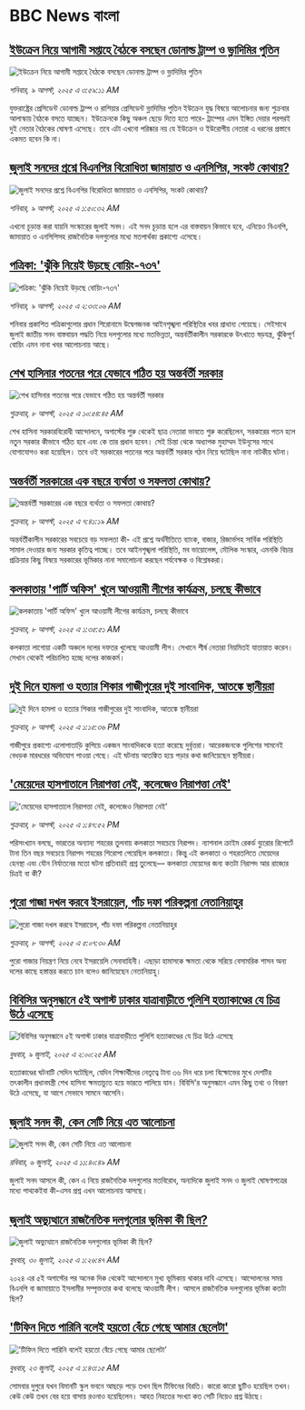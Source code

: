 # BBC News বাংলা## [ইউক্রেন নিয়ে আগামী সপ্তাহে বৈঠকে বসছেন ডোনাল্ড ট্রাম্প ও ভ্লাদিমির পুতিন](https://www.bbc.com/bengali/articles/c3wn4xq1249o?at_medium=RSS&at_campaign=rss?at_campaign=githubrss)![ইউক্রেন নিয়ে আগামী সপ্তাহে বৈঠকে বসছেন ডোনাল্ড ট্রাম্প ও ভ্লাদিমির পুতিন](https://ichef.bbci.co.uk/ace/ws/240/cpsprodpb/91e2/live/0cdf6f60-74ce-11f0-a20f-3b86f375586a.jpg)_শনিবার, ৯ আগস্ট, ২০২৫ এ ৩:৫৯:১১ AM_যুক্তরাষ্ট্রের প্রেসিডেন্ট ডোনাল্ড ট্রাম্প ও রাশিয়ার প্রেসিডেন্ট ভ্লাদিমির পুতিন ইউক্রেন যুদ্ধ বিষয়ে আলোচনার জন্য শুক্রবার আলাস্কায় বৈঠকে বসতে যাচ্ছেন। ইউক্রেনকে কিছু অঞ্চল ছেড়ে দিতে  হতে পারে- ট্রাম্পের এমন ইঙ্গিত দেয়ার পরপরই দুই নেতার বৈঠকের ঘোষণা এসেছে। তবে এটা এখনো পরিষ্কার নয় যে ইউক্রেন ও ইউরোপীয় নেতারা এ ধরনের প্রস্তাবে একমত হবেন কি না।## [জুলাই সনদের প্রশ্নে বিএনপির বিরোধিতা জামায়াত ও এনসিপির, সংকট কোথায়? ](https://www.bbc.com/bengali/articles/ce871eljnjyo?at_medium=RSS&at_campaign=rss?at_campaign=githubrss)![জুলাই সনদের প্রশ্নে বিএনপির বিরোধিতা জামায়াত ও এনসিপির, সংকট কোথায়? ](https://ichef.bbci.co.uk/ace/ws/240/cpsprodpb/9538/live/84d58a50-7478-11f0-8071-1788c7e8ae0e.jpg)_শনিবার, ৯ আগস্ট, ২০২৫ এ ১:৫০:৩২ AM_এখনো চূড়ান্ত করা যায়নি  সংস্কারের জুলাই সনদ। এই সনদ চূড়ান্ত হলে এর বাস্তবায়ন কিভাবে হবে, এনিয়েও বিএনপি, জামায়াত ও এনসিপিসহ রাজনৈতিক দলগুলোর মধ্যে মতপার্থক্য প্রকাশ্যে এসেছে।## [পত্রিকা: 'ঝুঁকি নিয়েই উড়ছে বোয়িং-৭৩৭'](https://www.bbc.com/bengali/articles/c8x5v4l22qzo?at_medium=RSS&at_campaign=rss?at_campaign=githubrss)![পত্রিকা: 'ঝুঁকি নিয়েই উড়ছে বোয়িং-৭৩৭'](https://ichef.bbci.co.uk/ace/ws/240/cpsprodpb/e4a7/live/86a4b320-74c7-11f0-a975-cb151ca452f4.jpg)_শনিবার, ৯ আগস্ট, ২০২৫ এ ২:৩৩:০৬ AM_শনিবার প্রকাশিত পত্রিকাগুলোর প্রধান শিরোনামে উদ্বেগজনক আইনশৃঙ্খলা পরিস্থিতির খবর প্রাধান্য পেয়েছে। সেইসাথে জুলাই জাতীয় সনদ বাস্তবায়ন পদ্ধতি নিয়ে দলগুলোর মধ্যে মতভিন্নতা, অন্তর্বর্তীকালীন সরকারকে উৎখাতে ষড়যন্ত্র, ঝুঁকিপূর্ণ বোয়িং এমন নানা খবর আলোচনায় আছে।## [শেখ হাসিনার পতনের পরে যেভাবে গঠিত হয় অন্তর্বর্তী সরকার](https://www.bbc.com/bengali/articles/cvgndne830yo?at_medium=RSS&at_campaign=rss?at_campaign=githubrss)![শেখ হাসিনার পতনের পরে যেভাবে গঠিত হয় অন্তর্বর্তী সরকার](https://ichef.bbci.co.uk/ace/ws/240/cpsprodpb/da28/live/327255b0-73a4-11f0-98d8-b14683e68fab.jpg)_শুক্রবার, ৮ আগস্ট, ২০২৫ এ ১০:৫৪:৪৫ AM_শেখ হাসিনা সরকারবিরোধী আন্দোলনে, অগাস্টের শুরু থেকেই ছাত্র নেতারা ভাবতে শুরু করেছিলেন, সরকারের পতন হলে নতুন সরকার কীভাবে গঠিত হবে এবং কে তার প্রধান হবেন। সেই চিন্তা থেকে অধ্যাপক মুহাম্মদ ইউনূসের সাথে যোগাযোগও করা হয়েছিল। তবে ওই সরকারের পতনের পরে অন্তর্বর্তী সরকার গঠন নিয়ে ঘটেছিল নানা নাটকীয় ঘটনা।## [অন্তর্বর্তী সরকারের এক বছরে ব্যর্থতা ও সফলতা কোথায়?](https://www.bbc.com/bengali/articles/cwy56644j65o?at_medium=RSS&at_campaign=rss?at_campaign=githubrss)![অন্তর্বর্তী সরকারের এক বছরে ব্যর্থতা ও সফলতা কোথায়?](https://ichef.bbci.co.uk/ace/standard/240/cpsprodpb/21da/live/27b85fe0-7447-11f0-a975-cb151ca452f4.jpg)_শুক্রবার, ৮ আগস্ট, ২০২৫ এ ৭:৪১:১৯ AM_অন্তর্বর্তীকালীন সরকারের সবচেয়ে বড় সফলতা কী- এই প্রশ্নে অর্থনীতিতে ব্যাংক, বাজার, রিজার্ভসহ সার্বিক পরিস্থিতি সামাল দেওয়ার জন্য সরকার কৃতিত্ব পাচ্ছে। তবে আইনশৃঙ্খলা পরিস্থিতি, মব ভায়োলেন্স, মৌলিক সংস্কার, এমনকি বিচার প্রক্রিয়ার কিছু বিষয়ে সরকারের ভূমিকার নানা সমালোচনা করছেন পর্যবেক্ষক ও বিশ্লেষকরা।## [কলকাতায় 'পার্টি অফিস' খুলে আওয়ামী লীগের কার্যক্রম, চলছে  কীভাবে ](https://www.bbc.com/bengali/articles/cly3r3e2n08o?at_medium=RSS&at_campaign=rss?at_campaign=githubrss)![কলকাতায় 'পার্টি অফিস' খুলে আওয়ামী লীগের কার্যক্রম, চলছে  কীভাবে ](https://ichef.bbci.co.uk/ace/ws/240/cpsprodpb/06e5/live/eca92590-73ad-11f0-a20f-3b86f375586a.jpg)_শুক্রবার, ৮ আগস্ট, ২০২৫ এ ১:৩৫:৫১ AM_কলকাতা লাগোয়া একটি অঞ্চলে দলের দফতর খুলেছে আওয়ামী লীগ। সেখানে শীর্ষ নেতারা নিয়মিতই যাতায়াত করেন। সেখান থেকেই পরিচালিত হচ্ছে দলের কাজকর্ম।## [দুই দিনে হামলা ও হত্যার শিকার গাজীপুরের দুই সাংবাদিক, আতঙ্কে স্থানীয়রা](https://www.bbc.com/bengali/articles/cp8zygml026o?at_medium=RSS&at_campaign=rss?at_campaign=githubrss)![দুই দিনে হামলা ও হত্যার শিকার গাজীপুরের দুই সাংবাদিক, আতঙ্কে স্থানীয়রা](https://ichef.bbci.co.uk/ace/ws/240/cpsprodpb/df70/live/63a63670-7448-11f0-96b1-9b22c6b2158f.jpg)_শুক্রবার, ৮ আগস্ট, ২০২৫ এ ১:১৫:৩৬ PM_গাজীপুরে প্রকাশ্যে এলোপাতাড়ি কুপিয়ে একজন সাংবাদিককে হত্যা করেছে দুর্বৃত্তরা। আরেকজনকে পুলিশের সামনেই বেধড়ক মারধরের অভিযোগ পাওয়া গেছে। এই ঘটনায় আতঙ্কিত হয়ে পড়ার কথা জানিয়েছেন স্থানীয়রা।## ['মেয়েদের হাসপাতালে নিরাপত্তা নেই, কলেজেও নিরাপত্তা নেই'](https://www.bbc.com/bengali/articles/c1ejgn45d5eo?at_medium=RSS&at_campaign=rss?at_campaign=githubrss)!['মেয়েদের হাসপাতালে নিরাপত্তা নেই, কলেজেও নিরাপত্তা নেই'](https://ichef.bbci.co.uk/ace/ws/240/cpsprodpb/95b6/live/a4c5ca20-7219-11f0-af20-030418be2ca5.jpg)_শুক্রবার, ৮ আগস্ট, ২০২৫ এ ১:৪৭:৫২ PM_পরিসংখ্যান বলছে, ভারতের অন্যান্য শহরের তুলনায় কলকাতা সবচেয়ে নিরাপদ। ন্যাশনাল ক্রাইম রেকর্ড ব্যুরোর রিপোর্টে টানা তিন বছর সবচেয়ে নিরাপদ শহরের শিরোপা পেয়েছিল কলকাতা। কিন্তু এই কলকাতা ও শহরতলিতে মেয়েদের হেনস্থা এবং যৌন নির্যাতনের মতো ঘটনা প্রতিবারই প্রশ্ন তুলেছে–– কলকাতা মেয়েদের জন্য কতটা নিরাপদ আর রাজ্যের চিত্রই বা কী?## [পুরো গাজা দখল করবে ইসরায়েল, পাঁচ দফা পরিকল্পনা নেতানিয়াহুর](https://www.bbc.com/bengali/articles/cz6037vv611o?at_medium=RSS&at_campaign=rss?at_campaign=githubrss)![পুরো গাজা দখল করবে ইসরায়েল, পাঁচ দফা পরিকল্পনা নেতানিয়াহুর](https://ichef.bbci.co.uk/ace/ws/240/cpsprodpb/48db/live/ade6cd70-7408-11f0-a975-cb151ca452f4.jpg)_শুক্রবার, ৮ আগস্ট, ২০২৫ এ ৫:০৭:৩০ AM_পুরো গাজার নিয়ন্ত্রণ নিয়ে নেবে ইসরায়েলি সেনাবাহিনী। এছাড়া হামাসকে ক্ষমতা থেকে সরিয়ে বেসামরিক শাসন অন্য দলের কাছে হস্তান্তর করতে চান বলেও জানিয়েছেন নেতানিয়াহু।## [বিবিসির অনুসন্ধানে ৫ই অগাস্ট ঢাকার যাত্রাবাড়ীতে পুলিশি হত্যাকাণ্ডের যে চিত্র উঠে এসেছে](https://www.bbc.com/bengali/articles/ce9x120d74yo?at_medium=RSS&at_campaign=rss?at_campaign=githubrss)![বিবিসির অনুসন্ধানে ৫ই অগাস্ট ঢাকার যাত্রাবাড়ীতে পুলিশি হত্যাকাণ্ডের যে চিত্র উঠে এসেছে](https://ichef.bbci.co.uk/ace/ws/240/cpsprodpb/f4e7/live/69ad1a10-5c70-11f0-960d-e9f1088a89fe.png)_বুধবার, ৯ জুলাই, ২০২৫ এ ২:০০:২৫ AM_হত্যাকাণ্ডের ঘটনাটি সেদিন ঘটেছিল, যেদিন শিক্ষার্থীদের নেতৃত্বে টানা ৩৬ দিন ধরে চলা বিক্ষোভের মুখে দেশটির তৎকালীন প্রধানমন্ত্রী শেখ হাসিনা ক্ষমতাচ্যুত হয়ে ভারতে পালিয়ে যান। বিবিসি'র অনুসন্ধানে এমন কিছু তথ্য ও বিবরণ উঠে এসেছে, যা আগে সেভাবে সামনে আসেনি।## [জুলাই সনদ কী, কেন সেটি নিয়ে এত আলোচনা](https://www.bbc.com/bengali/articles/c939xgp251po?at_medium=RSS&at_campaign=rss?at_campaign=githubrss)![জুলাই সনদ কী, কেন সেটি নিয়ে এত আলোচনা](https://ichef.bbci.co.uk/ace/ws/240/cpsprodpb/dafa/live/26a3d870-59b5-11f0-994d-9db2713c89df.jpg)_রবিবার, ৬ জুলাই, ২০২৫ এ ১১:৪০:৪৯ AM_জুলাই সনদ আসলে কী, কেন এ নিয়ে রাজনৈতিক দলগুলোর মতবিরোধ, অন্যদিকে জুলাই সনদ ও জুলাই ঘোষণাপত্রের মধ্যে পাথ্যকইবা কী-এসব প্রশ্ন এখন আলোচনায় আসছে।## [জুলাই অভ্যুত্থানে রাজনৈতিক দলগুলোর ভূমিকা কী ছিল?](https://www.bbc.com/bengali/articles/c8x5ed4gzz8o?at_medium=RSS&at_campaign=rss?at_campaign=githubrss)![জুলাই অভ্যুত্থানে রাজনৈতিক দলগুলোর ভূমিকা কী ছিল?](https://ichef.bbci.co.uk/ace/ws/240/cpsprodpb/cc0e/live/a70369f0-6bca-11f0-af20-030418be2ca5.jpg)_বুধবার, ৩০ জুলাই, ২০২৫ এ ১:২৬:৪৭ AM_২০২৪ এর ৫ই অগাস্টের পর অনেক দিক থেকেই আন্দোলনে মুখ্য ভূমিকায় থাকার দাবি এসেছে। আন্দোলনের সময় বিএনপি বা জামায়াতে ইসলামীর সম্পৃক্ততার কথা বলেছে আওয়ামী লীগ। আসলে রাজনৈতিক দলগুলোর ভূমিকা কতটা ছিল?## ['টিফিন দিতে পারিনি বলেই হয়তো বেঁচে গেছে আমার ছেলেটা'](https://www.bbc.com/bengali/articles/c07d4n1vxl1o?at_medium=RSS&at_campaign=rss?at_campaign=githubrss)!['টিফিন দিতে পারিনি বলেই হয়তো বেঁচে গেছে আমার ছেলেটা'](https://ichef.bbci.co.uk/ace/ws/240/cpsprodpb/34db/live/480665e0-670d-11f0-97e0-491eb8268629.jpg)_বুধবার, ২৩ জুলাই, ২০২৫ এ ১:৪৩:১৫ AM_সোমবার দুপুরে যখন বিমানটি স্কুল ভবনে আছড়ে পড়ে তখন ছিল টিফিনের বিরতি। কারো কারো ছুটিও হয়েছিল তখন। কেউ কেউ তখন বের হয়ে বাসায় রওনাও হয়েছিলেন। আহত নিহতের সংখ্যা কত সেটি নিয়েও প্রশ্ন উঠছে।